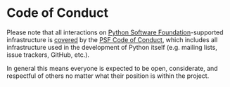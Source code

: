 Code of Conduct
===============

Please note that all interactions on
[Python Software Foundation](https://www.python.org/psf-landing/)-supported
infrastructure is [covered](https://www.python.org/psf/records/board/minutes/2014-01-06/#management-of-the-psfs-web-properties)
by the [PSF Code of Conduct](https://www.python.org/psf/codeofconduct/),
which includes all infrastructure used in the development of Python itself
(e.g. mailing lists, issue trackers, GitHub, etc.).

In general this means everyone is expected to be open, considerate, and
respectful of others no matter what their position is within the project.
